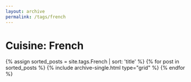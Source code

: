 ```yaml
---
layout: archive
permalink: /tags/french
---
```


# Cuisine: French

<div class="tiles">
{% assign sorted_posts = site.tags.French | sort: 'title' %}
{% for post in sorted_posts %}
  {% include archive-single.html type="grid" %}
{% endfor %}
</div><!-- /.tiles -->

